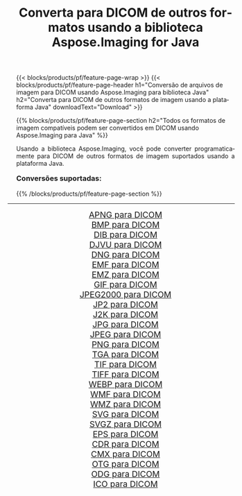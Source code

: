﻿---
title: Converta para DICOM de outros formatos usando a biblioteca Aspose.Imaging for Java 
weight: 3920
url: /pt/java/conversion/to/dicom/ 
lang: pt
langdirlevel: 2
locales: zh-hans,ja,it,ru,de,es,fr,nl,id,lt,pl,pt,vi,tr,ko,zh-hant,ar,hi,th,sv,cs,uk,he
description: Usando Aspose.Imaging você pode converter para DICOM de outros formatos usando Java
---

{{< blocks/products/pf/feature-page-wrap >}}
{{< blocks/products/pf/feature-page-header h1="Conversão de arquivos de imagem para DICOM usando Aspose.Imaging para biblioteca Java" h2="Converta para DICOM de outros formatos de imagem usando a plataforma Java" downloadText="Download" >}}


{{% blocks/products/pf/feature-page-section  h2="Todos os formatos de imagem compatíveis podem ser convertidos em DICOM usando Aspose.Imaging para Java" %}}
<p align=justify>Usando a biblioteca Aspose.Imaging, você pode converter programaticamente para DICOM de outros formatos de imagem suportados usando a plataforma Java.</p>
<h3 style="margin-top:16px;">
Conversões suportadas:
</h3>
{{% /blocks/products/pf/feature-page-section %}}
<div class="container-fluid productfamilypage bg-gray">
    <div class="convertypes bg-gray agp-content section">
        <div class="container">
		<hr style="margin-left:-20px;"/>
		<div class="row other-converters" style="gap: 10px;font-size: 19px;text-align:center;">
		    <div class='col-md-3 other-converter remove-lp remove-rp'><a href="/imaging/pt/java/conversion/apng-to-dicom/" style="padding:15px;">APNG para DICOM</a></div>
<div class='col-md-3 other-converter remove-lp remove-rp'><a href="/imaging/pt/java/conversion/bmp-to-dicom/" style="padding:15px;">BMP para DICOM</a></div>
<div class='col-md-3 other-converter remove-lp remove-rp'><a href="/imaging/pt/java/conversion/dib-to-dicom/" style="padding:15px;">DIB para DICOM</a></div>
<div class='col-md-3 other-converter remove-lp remove-rp'><a href="/imaging/pt/java/conversion/djvu-to-dicom/" style="padding:15px;">DJVU para DICOM</a></div>
<div class='col-md-3 other-converter remove-lp remove-rp'><a href="/imaging/pt/java/conversion/dng-to-dicom/" style="padding:15px;">DNG para DICOM</a></div>
<div class='col-md-3 other-converter remove-lp remove-rp'><a href="/imaging/pt/java/conversion/emf-to-dicom/" style="padding:15px;">EMF para DICOM</a></div>
<div class='col-md-3 other-converter remove-lp remove-rp'><a href="/imaging/pt/java/conversion/emz-to-dicom/" style="padding:15px;">EMZ para DICOM</a></div>
<div class='col-md-3 other-converter remove-lp remove-rp'><a href="/imaging/pt/java/conversion/gif-to-dicom/" style="padding:15px;">GIF para DICOM</a></div>
<div class='col-md-3 other-converter remove-lp remove-rp'><a href="/imaging/pt/java/conversion/jpeg2000-to-dicom/" style="padding:15px;">JPEG2000 para DICOM</a></div>
<div class='col-md-3 other-converter remove-lp remove-rp'><a href="/imaging/pt/java/conversion/jp2-to-dicom/" style="padding:15px;">JP2 para DICOM</a></div>
<div class='col-md-3 other-converter remove-lp remove-rp'><a href="/imaging/pt/java/conversion/j2k-to-dicom/" style="padding:15px;">J2K para DICOM</a></div>
<div class='col-md-3 other-converter remove-lp remove-rp'><a href="/imaging/pt/java/conversion/jpg-to-dicom/" style="padding:15px;">JPG para DICOM</a></div>
<div class='col-md-3 other-converter remove-lp remove-rp'><a href="/imaging/pt/java/conversion/jpeg-to-dicom/" style="padding:15px;">JPEG para DICOM</a></div>
<div class='col-md-3 other-converter remove-lp remove-rp'><a href="/imaging/pt/java/conversion/png-to-dicom/" style="padding:15px;">PNG para DICOM</a></div>
<div class='col-md-3 other-converter remove-lp remove-rp'><a href="/imaging/pt/java/conversion/tga-to-dicom/" style="padding:15px;">TGA para DICOM</a></div>
<div class='col-md-3 other-converter remove-lp remove-rp'><a href="/imaging/pt/java/conversion/tif-to-dicom/" style="padding:15px;">TIF para DICOM</a></div>
<div class='col-md-3 other-converter remove-lp remove-rp'><a href="/imaging/pt/java/conversion/tiff-to-dicom/" style="padding:15px;">TIFF para DICOM</a></div>
<div class='col-md-3 other-converter remove-lp remove-rp'><a href="/imaging/pt/java/conversion/webp-to-dicom/" style="padding:15px;">WEBP para DICOM</a></div>
<div class='col-md-3 other-converter remove-lp remove-rp'><a href="/imaging/pt/java/conversion/wmf-to-dicom/" style="padding:15px;">WMF para DICOM</a></div>
<div class='col-md-3 other-converter remove-lp remove-rp'><a href="/imaging/pt/java/conversion/wmz-to-dicom/" style="padding:15px;">WMZ para DICOM</a></div>
<div class='col-md-3 other-converter remove-lp remove-rp'><a href="/imaging/pt/java/conversion/svg-to-dicom/" style="padding:15px;">SVG para DICOM</a></div>
<div class='col-md-3 other-converter remove-lp remove-rp'><a href="/imaging/pt/java/conversion/svgz-to-dicom/" style="padding:15px;">SVGZ para DICOM</a></div>
<div class='col-md-3 other-converter remove-lp remove-rp'><a href="/imaging/pt/java/conversion/eps-to-dicom/" style="padding:15px;">EPS para DICOM</a></div>
<div class='col-md-3 other-converter remove-lp remove-rp'><a href="/imaging/pt/java/conversion/cdr-to-dicom/" style="padding:15px;">CDR para DICOM</a></div>
<div class='col-md-3 other-converter remove-lp remove-rp'><a href="/imaging/pt/java/conversion/cmx-to-dicom/" style="padding:15px;">CMX para DICOM</a></div>
<div class='col-md-3 other-converter remove-lp remove-rp'><a href="/imaging/pt/java/conversion/otg-to-dicom/" style="padding:15px;">OTG para DICOM</a></div>
<div class='col-md-3 other-converter remove-lp remove-rp'><a href="/imaging/pt/java/conversion/odg-to-dicom/" style="padding:15px;">ODG para DICOM</a></div>
<div class='col-md-3 other-converter remove-lp remove-rp'><a href="/imaging/pt/java/conversion/ico-to-dicom/" style="padding:15px;">ICO para DICOM</a></div>
                </div>
        </div>
    </div>
</div>
<br/>

